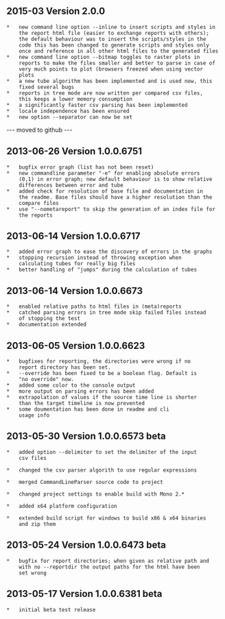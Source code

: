 ## 2015-03 Version 2.0.0
	*	new command line option --inline to insert scripts and styles in
		the report html file (easier to exchange reports with others);
		the default behaviour was to insert the scripts/styles in the
		code this has been changed to generate scripts and styles only
		once and reference in all other html files to the generated files
	*	new command line option --bitmap toggles to raster plots in
		reports to make the files smaller and better to parse in case of
		very much points to plot (browsers freezed when using vector
		plots
	*	a new tube algorithm has been implemented and is used now, this
		fixed several bugs
	*	reports in tree mode are now written per compared csv files,
		this keeps a lower memory consumption
	*	a significantly faster csv parsing has been implemented
	*	locale independence has been ensured
	*	new option --separator can now be set	

--- moved to github ---

## 2013-06-26 Version 1.0.0.6751
	*	bugfix error graph (list has not been reset)
	*	new commandline parameter "-e" for enabling absolute errors
		(0,1) in error graph; new default behaviour is to show relative
		differences between error and tube
	*	added check for resolution of base file and documentation in
		the readme. Base files should have a higher resolution than the
		compare files
	*	use "--nometareport" to skip the generation of an index file for
		the reports
## 2013-06-14 Version 1.0.0.6717
	*	added error graph to ease the discovery of errors in the graphs
	*	stopping recursion instead of throwing exception when
		calculating tubes for really big files
	*	better handling of "jumps" during the calculation of tubes
	
## 2013-06-14 Version 1.0.0.6673
	*	enabled relative paths to html files in (meta)reports
	*	catched parsing errors in tree mode skip failed files instead
		of stopping the test
	*	documentation extended
	
## 2013-06-05 Version 1.0.0.6623
	*	bugfixes for reporting, the directories were wrong if no
		report directory has been set.
	*	--override has been fixed to be a boolean flag. Default is
		"no override" now.
	*	added some color to the console output
	*	more output on parsing errors has been added
	*	extrapolation of values if the source time line is shorter
		than the target timeline is now prevented
	*	some doumentation has been done in readme and cli
		usage info
		
## 2013-05-30 Version 1.0.0.6573 beta
	*	added option --delimiter to set the delimiter of the input
		csv files
		
	*	changed the csv parser algorith to use regular expressions
		
	*	merged CommandLineParser source code to project
		
	*	changed project settings to enable build with Mono 2.*
	
	*	added x64 platform configuration
	
	*	extended build script for windows to build x86 & x64 binaries
		and zip them

## 2013-05-24	Version 1.0.0.6473 beta
	*	bugfix for report directories; when given as relative path and
		with no --reportdir the output paths for the html have been
		set wrong
		
## 2013-05-17	Version 1.0.0.6381 beta
	*	initial beta test release